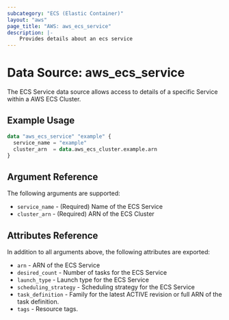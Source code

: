 ```yaml
---
subcategory: "ECS (Elastic Container)"
layout: "aws"
page_title: "AWS: aws_ecs_service"
description: |-
    Provides details about an ecs service
---
```


# Data Source: aws_ecs_service

The ECS Service data source allows access to details of a specific
Service within a AWS ECS Cluster.

## Example Usage

```terraform
data "aws_ecs_service" "example" {
  service_name = "example"
  cluster_arn  = data.aws_ecs_cluster.example.arn
}
```

## Argument Reference

The following arguments are supported:

* `service_name` - (Required) Name of the ECS Service
* `cluster_arn` - (Required) ARN of the ECS Cluster

## Attributes Reference

In addition to all arguments above, the following attributes are exported:

* `arn` - ARN of the ECS Service
* `desired_count` - Number of tasks for the ECS Service
* `launch_type` - Launch type for the ECS Service
* `scheduling_strategy` - Scheduling strategy for the ECS Service
* `task_definition` - Family for the latest ACTIVE revision or full ARN of the task definition.
* `tags` - Resource tags.

